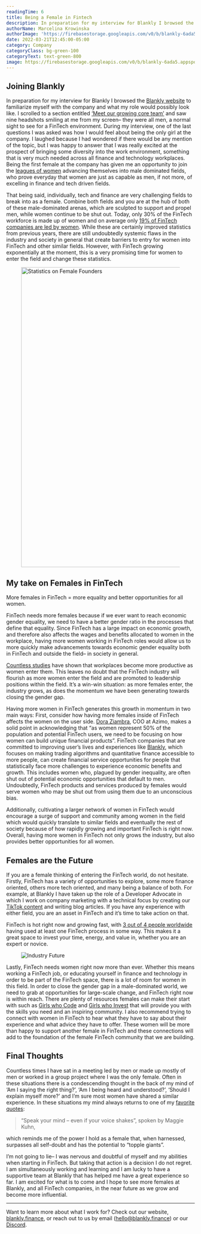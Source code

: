 ```yaml
---
readingTime: 6
title: Being a Female in Fintech
description: In preparation for my interview for Blankly I browsed the Blankly website to familiarize myself with the company and what my role would possibly look like. I scrolled to a section entitled ‘Meet our growing core team’ and saw nine headshots smiling at me from my screen– they were all men, a normal sight to see for a FinTech environment....
authorName: Marcelina Krowinska
authorImage: 'https://firebasestorage.googleapis.com/v0/b/blankly-6ada5.appspot.com/o/blog%2Fauthors%2FIMG_1092.jpg?alt=media&token=af3aee69-6efa-4d09-8013-f20a04c1840f'
date: 2022-03-21T12:45:00-05:00
category: Company
categoryClass: bg-green-100
categoryText: text-green-800
image: https://firebasestorage.googleapis.com/v0/b/blankly-6ada5.appspot.com/o/blog%2Fimages%2Ffemale-in-fintech%2Fstatistic.png?alt=media&token=824f1696-24fa-479c-948f-608bbb9cb284
---
```


## Joining Blankly

In preparation for my interview for Blankly I browsed the [Blankly website](https://blankly.finance) to familiarize myself with the company and what my role would possibly look like. I scrolled to a section entitled [‘Meet our growing core team’](https://blankly.finance/about) and saw nine headshots smiling at me from my screen– they were all men, a normal sight to see for a FinTech environment. During my interview, one of the last questions I was asked was how I would feel about being the only girl at the company. I laughed because I had wondered if there would be any mention of the topic, but I was happy to answer that I was really excited at the prospect of bringing some diversity into the work environment, something that is very much needed across all finance and technology workplaces.
Being the first female at the company has given me an opportunity to join the [leagues of women](https://thefinancialtechnologyreport.com/the-top-25-women-leaders-in-financial-technology-of-2021/) advancing themselves into male dominated fields, who prove everyday that women are just as capable as men, if not more, of excelling in finance and tech driven fields.

That being said, individually, tech and finance are very challenging fields to break into as a female. Combine both fields and you are at the hub of both of these male-dominated arenas, which are sculpted to support and propel men, while women continue to be shut out.
Today, only 30% of the FinTech workforce is made up of women and on average only [19% of FinTech companies are led by women](https://www.centerforfinancialinclusion.org/including-women-in-inclusive-fintech). While these are certainly improved statistics from previous years, there are still undoubtedly systemic flaws in the industry and society in general that create barriers to entry for women into FinTech and other similar fields. However, with FinTech growing exponentially at the moment, this is a very promising time for women to enter the field and change these statistics.

<figure>
  <img src="https://firebasestorage.googleapis.com/v0/b/blankly-6ada5.appspot.com/o/blog%2Fimages%2Ffemale-in-fintech%2Fstatistic.png?alt=media&token=824f1696-24fa-479c-948f-608bbb9cb284" alt="Statistics on Female Founders" width="800" loading="lazy">
</figure>

## My take on Females in FinTech

More females in FinTech = more equality and better opportunities for all women.

FinTech needs more females because if we ever want to reach economic gender equality, we need to have a better gender ratio in the processes that define that equality. Since FinTech has a large impact on economic growth, and therefore also affects the wages and benefits allocated to women in the workplace, having more women working in FinTech roles would allow us to more quickly make advancements towards economic gender equality both in FinTech and outside the field– in society in general.

[Countless studies](https://www.bostonfed.org/-/media/Documents/nerr/section4a.pdf) have shown that workplaces become more productive as women enter them. This leaves no doubt that the FinTech industry will flourish as more women enter the field and are promoted to leadership positions within the field. It’s a win-win situation: as more females enter, the industry grows, as does the momentum we have been generating towards closing the gender gap.

Having more women in FinTech generates this growth in momentum in two main ways:
First, consider how having more females inside of FinTech affects the women on the user side. [Dora Ziambra](https://www.altfi.com/article/8341_getting-more-women-into-fintech-challenges-and-opportunities), COO at Azimo, makes a solid point in acknowledging that “as women represent 50% of the population and potential FinTech users, we need to be focusing on how women can build unique financial products”. FinTech companies that are committed to improving user’s lives and experiences like [Blankly](https://blankly.finance/why-us), which focuses on making trading algorithms and quantitative finance accessible to more people, can create financial service opportunities for people that statistically face more challenges to experience economic benefits and growth. This includes women who, plagued by gender inequality, are often shut out of potential economic opportunities that default to men. Undoubtedly, FinTech products and services produced by females would serve women who may be shut out from using them due to an unconscious bias.

Additionally, cultivating a larger network of women in FinTech would encourage a surge of support and community among women in the field which would quickly translate to similar fields and eventually the rest of society because of how rapidly growing and important FinTech is right now. Overall, having more women in FinTech not only grows the industry, but also provides better opportunities for all women.

## Females are the Future

If you are a female thinking of entering the FinTech world, do not hesitate. 
Firstly, FinTech has a variety of opportunities to explore, some more finance oriented, others more tech oriented, and many being a balance of both. For example, at Blankly I have taken up the role of a Developer Advocate in which I work on company marketing with a technical focus by creating our [TikTok content](https://www.tiktok.com/@blanklyfinance) and writing blog articles. If you have any experience with either field, you are an asset in FinTech and it’s time to take action on that.

FinTech is hot right now and growing fast, with [3 out of 4 people worldwide](https://financesonline.com/fintech-statistics/) having used at least one FinTech process in some way. This makes it a great space to invest your time, energy, and value in, whether you are an expert or novice.

<figure>
  <img src="https://firebasestorage.googleapis.com/v0/b/blankly-6ada5.appspot.com/o/blog%2Fimages%2Ffemale-in-fintech%2Ffemale-in-fintech.png?alt=media&token=9bcac4ae-b432-4a74-a812-e0e9ce657f3f" alt="Industry Future" loading="lazy">
</figure>


Lastly, FinTech needs women right now more than ever. Whether this means working a FinTech job, or educating yourself in finance and technology in order to be part of the FinTech space, there is a lot of room for women in this field. In order to close the gender gap in a male-dominated world, we need to grab at opportunities for large-scale change, and FinTech right now is within reach. There are plenty of resources females can make their start with such as [Girls who Code](https://girlswhocode.com/) and [Girls who Invest](https://www.girlswhoinvest.org/) that will provide you with the skills you need and an inspiring community. I also recommend trying to connect with women in FinTech to hear what they have to say about their experience and what advice they have to offer. These women will be more than happy to support another female in FinTech and these connections will add to the foundation of the female FinTech community that we are building.

## Final Thoughts

Countless times I have sat in a meeting led by men or made up mostly of men or worked in a group project where I was the only female. Often in these situations there is a condescending thought in the back of my mind of ‘Am I saying the right thing?’, ‘Am I being heard and understood?’, ‘Should I explain myself more?’ and I’m sure most women have shared a similar experience. In these situations my mind always returns to one of my [favorite quotes](https://www.womenofthehall.org/inductee/maggie-kuhn/#:~:text=Stand%20before%20the%20people%20you,And%20do%20your%20homework.%E2%80%9D): 
<blockquote>“Speak your mind – even if your voice shakes”, spoken by Maggie Kuhn,</blockquote> which reminds me of the power I hold as a female that, when harnessed, surpasses all self-doubt and has the potential to “topple giants”.

I’m not going to lie– I was nervous and doubtful of myself and my abilities when starting in FinTech. But taking that action is a decision I do not regret. I am simultaneously working and learning and I am lucky to have a supportive team at Blankly that has helped me have a great experience so far. I am excited for what is to come and I hope to see more females at Blankly, and all FinTech companies, in the near future as we grow and become more influential.

<hr>

Want to learn more about what I work for? Check out our website, [blankly.finance](https://blankly.finance), or reach out to us by email (hello@blankly.finance) or our [Discord](https://discord.gg/kS7Rk6knzU).
